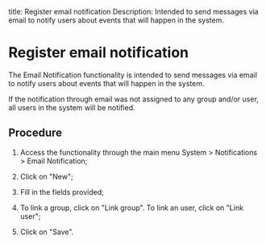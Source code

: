 title: Register email notification
Description: Intended to send messages via email to notify users about events that will happen in the system.
# Register email notification

The Email Notification functionality is intended to send messages via email to
notify users about events that will happen in the system.

If the notification through email was not assigned to any group and/or user, all
users in the system will be notified.

Procedure
-------------

1.  Access the functionality through the main menu System \> Notifications \>
    Email Notification;

2.  Click on "New";

3.  Fill in the fields provided;

4.  To link a group, click on "Link group". To link an user, click on "Link
    user";

5.  Click on "Save".

<!-- !!! tip "About"

    <b>Product/Version:</b> CITSmart | 9.00 &nbsp;&nbsp;
    <b>Updated:</b>01/10/2019 - Anna Martins
